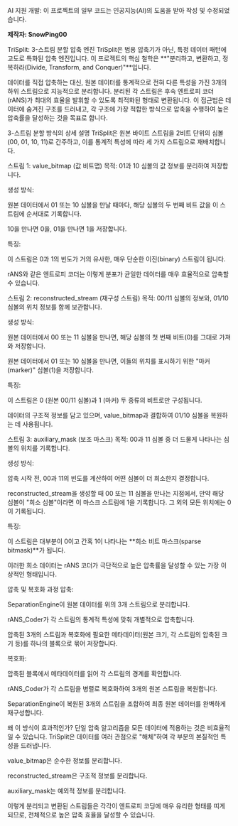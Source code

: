 AI 지원 개발: 이 프로젝트의 일부 코드는 인공지능(AI)의 도움을 받아 작성 및 수정되었습니다.

**제작자: SnowPing00**

TriSplit: 3-스트림 분할 압축 엔진
TriSplit은 범용 압축기가 아닌, 특정 데이터 패턴에 고도로 특화된 압축 엔진입니다. 이 프로젝트의 핵심 철학은 **"분리하고, 변환하고, 정복하라(Divide, Transform, and Conquer)"**입니다.

데이터를 직접 압축하는 대신, 원본 데이터를 통계적으로 전혀 다른 특성을 가진 3개의 하위 스트림으로 지능적으로 분리합니다. 분리된 각 스트림은 후속 엔트로피 코더(rANS)가 최대의 효율을 발휘할 수 있도록 최적화된 형태로 변환됩니다. 이 접근법은 데이터에 숨겨진 구조를 드러내고, 각 구조에 가장 적합한 방식으로 압축을 수행하여 높은 압축률을 달성하는 것을 목표로 합니다.

3-스트림 분할 방식의 상세 설명
TriSplit은 원본 바이트 스트림을 2비트 단위의 심볼(00, 01, 10, 11)로 간주하고, 이를 통계적 특성에 따라 세 가지 스트림으로 재배치합니다.

스트림 1: value_bitmap (값 비트맵)
목적: 01과 10 심볼의 값 정보를 분리하여 저장합니다.

생성 방식:

원본 데이터에서 01 또는 10 심볼을 만날 때마다, 해당 심볼의 두 번째 비트 값을 이 스트림에 순서대로 기록합니다.

10을 만나면 0을, 01을 만나면 1을 저장합니다.

특징:

이 스트림은 0과 1의 빈도가 거의 유사한, 매우 단순한 이진(binary) 스트림이 됩니다.

rANS와 같은 엔트로피 코더는 이렇게 분포가 균일한 데이터를 매우 효율적으로 압축할 수 있습니다.

스트림 2: reconstructed_stream (재구성 스트림)
목적: 00/11 심볼의 정보와, 01/10 심볼의 위치 정보를 함께 보관합니다.

생성 방식:

원본 데이터에서 00 또는 11 심볼을 만나면, 해당 심볼의 첫 번째 비트(0)를 그대로 가져와 저장합니다.

원본 데이터에서 01 또는 10 심볼을 만나면, 이들의 위치를 표시하기 위한 "마커(marker)" 심볼(1)을 저장합니다.

특징:

이 스트림은 0 (원본 00/11 심볼)과 1 (마커) 두 종류의 비트로만 구성됩니다.

데이터의 구조적 정보를 담고 있으며, value_bitmap과 결합하여 01/10 심볼을 복원하는 데 사용됩니다.

스트림 3: auxiliary_mask (보조 마스크)
목적: 00과 11 심볼 중 더 드물게 나타나는 심볼의 위치를 기록합니다.

생성 방식:

압축 시작 전, 00과 11의 빈도를 계산하여 어떤 심볼이 더 희소한지 결정합니다.

reconstructed_stream을 생성할 때 00 또는 11 심볼을 만나는 지점에서, 만약 해당 심볼이 "희소 심볼"이라면 이 마스크 스트림에 1을 기록합니다. 그 외의 모든 위치에는 0이 기록됩니다.

특징:

이 스트림은 대부분이 0이고 간혹 1이 나타나는 **희소 비트 마스크(sparse bitmask)**가 됩니다.

이러한 희소 데이터는 rANS 코더가 극단적으로 높은 압축률을 달성할 수 있는 가장 이상적인 형태입니다.

압축 및 복호화 과정
압축:

SeparationEngine이 원본 데이터를 위의 3개 스트림으로 분리합니다.

rANS_Coder가 각 스트림의 통계적 특성에 맞춰 개별적으로 압축합니다.

압축된 3개의 스트림과 복호화에 필요한 메타데이터(원본 크기, 각 스트림의 압축된 크기 등)를 하나의 블록으로 묶어 저장합니다.

복호화:

압축된 블록에서 메타데이터를 읽어 각 스트림의 경계를 확인합니다.

rANS_Coder가 각 스트림을 병렬로 복호화하여 3개의 원본 스트림을 복원합니다.

SeparationEngine이 복원된 3개의 스트림을 조합하여 최종 원본 데이터를 완벽하게 재구성합니다.

왜 이 방식이 효과적인가?
단일 압축 알고리즘을 모든 데이터에 적용하는 것은 비효율적일 수 있습니다. TriSplit은 데이터를 여러 관점으로 "해체"하여 각 부분의 본질적인 특성을 드러냅니다.

value_bitmap은 순수한 정보를 분리합니다.

reconstructed_stream은 구조적 정보를 분리합니다.

auxiliary_mask는 예외적 정보를 분리합니다.

이렇게 분리되고 변환된 스트림들은 각각이 엔트로피 코딩에 매우 유리한 형태를 띠게 되므로, 전체적으로 높은 압축 효율을 달성할 수 있습니다.